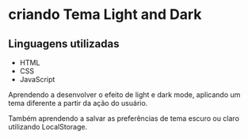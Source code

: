 # criando Tema Light and Dark

## Linguagens utilizadas

- HTML
- CSS
- JavaScript

Aprendendo a desenvolver o efeito de light e dark mode, aplicando um tema diferente a partir da ação do usuário.

Também aprendendo a salvar as preferências de tema escuro ou claro utilizando LocalStorage. 